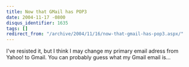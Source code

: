 ```yaml
---
title: Now that GMail has POP3
date: 2004-11-17 -0800
disqus_identifier: 1635
tags: []
redirect_from: "/archive/2004/11/16/now-that-gmail-has-pop3.aspx/"
---
```


I've resisted it, but I think I may change my primary email adress from
Yahoo! to Gmail. You can probably guess what my Gmail email is...

